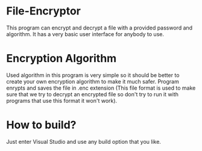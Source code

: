 # File-Encryptor

This program can encrypt and decrypt a file with a provided password and algorithm. It has a very basic user interface for anybody to use.

# Encryption Algorithm
Used algorithm in this program is very simple so it should be better to create your own encryption algorithm to make it much safer.
Program enrypts and saves the file in .enc extension
(This file format is used to make sure that we try to decrypt an encrypted file so don't try to run it with programs that use this format it won't work).

# How to build?
Just enter Visual Studio and use any build option that you like.
